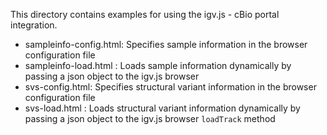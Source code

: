 This directory contains examples for using the igv.js - cBio portal integration.

* sampleinfo-config.html: Specifies sample information in the browser configuration file
* sampleinfo-load.html : Loads sample information dynamically by passing a json object to the igv.js browser
* svs-config.html: Specifies structural variant information in the browser configuration file
* svs-load.html : Loads structural variant information dynamically by passing a json object to the igv.js browser `loadTrack` method